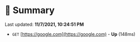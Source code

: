 # 📖 Summary
Last updated: **11/7/2021, 10:24:51 PM**

- `GET` [https://google.com](https://google.com) - **Up** (148ms)
